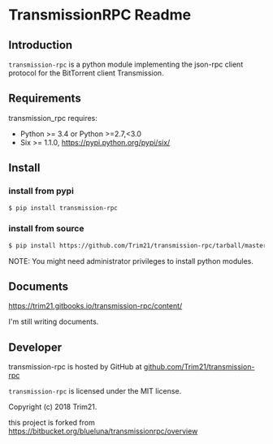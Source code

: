 # TransmissionRPC Readme

## Introduction

`transmission-rpc` is a python module implementing the json-rpc client protocol for the BitTorrent client Transmission.

## Requirements

transmission_rpc requires:

* Python >= 3.4 or Python >=2.7,<3.0
* Six >= 1.1.0, https://pypi.python.org/pypi/six/

## Install

### install from pypi

```bash
$ pip install transmission-rpc
```

### install from source

```bash
$ pip install https://github.com/Trim21/transmission-rpc/tarball/master
```

NOTE: You might need administrator privileges to install python modules.

<!-- The setup program will take care of the simple json requirement. -->

## Documents

<https://trim21.gitbooks.io/transmission-rpc/content/>

I'm still writing documents.

## Developer

transmission-rpc is hosted by GitHub at [github.com/Trim21/transmission-rpc](https://github.com/Trim21/transmission-rpc)

`transmission-rpc` is licensed under the MIT license.

Copyright (c) 2018 Trim21.

this project is forked from https://bitbucket.org/blueluna/transmissionrpc/overview
